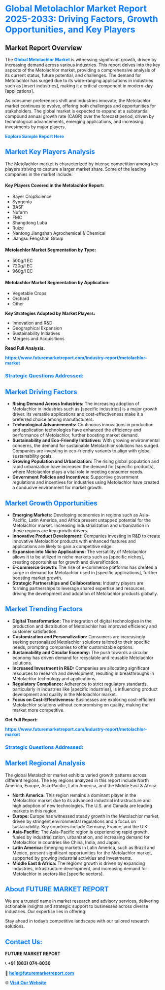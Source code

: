 <h1 style="color: #007BFF;">Global Metolachlor Market Report 2025-2033: Driving Factors, Growth Opportunities, and Key Players</h1>

<section id="overview">
<h2>Market Report Overview</h2>
<p>The <a href="https://www.futuremarketreport.com/industry-report/metolachlor-market" style="color: #007BFF; text-decoration: none;"><strong>Global Metolachlor Market</strong></a> is witnessing significant growth, driven by increasing demand across various industries. This report delves into the key aspects of the Metolachlor market, providing a comprehensive analysis of its current status, future potential, and challenges. The demand for Metolachlor has surged due to its wide-ranging applications in industries such as [insert industries], making it a critical component in modern-day [applications].</p>
<p>As consumer preferences shift and industries innovate, the Metolachlor market continues to evolve, offering both challenges and opportunities for stakeholders. The global market is expected to expand at a substantial compound annual growth rate (CAGR) over the forecast period, driven by technological advancements, emerging applications, and increasing investments by major players.</p>
</section>

<section id="overview">
<p><a href="https://www.futuremarketreport.com/request-sample/reportId=85355" style="color: #007BFF; text-decoration: none;"><strong>Explore Sample Report Here</strong></a></p>
</section>

<section id="key-players">
<h2 style="color: #007BFF;">Market Key Players Analysis</h2>
<p>The Metolachlor market is characterized by intense competition among key players striving to capture a larger market share. Some of the leading companies in the market include:</p>
<h4>Key Players Covered in the Metolachlor Report:</h4>
<ul><li>Bayer CropScience</li><li>Syngenta</li><li>BASF</li><li>Nufarm</li><li>FMC</li><li>Shangdong Luba</li><li>Ruize</li><li>Nantong Jiangshan Agrochemical &amp; Chemical</li><li>Jiangsu Fengshan Group</li></ul>
<h4>Metolachlor Market Segmentation by Type:</h4>
<ul><li>500g/l EC</li><li>720g/l EC</li><li>960g/l EC</li></ul>

<h4>Metolachlor Market Segmentation by Application:</h4>
<ul><li>Vegetable Crops</li><li>Orchard</li><li>Other</li></ul>
<p><strong>Key Strategies Adopted by Market Players:</strong></p>
<ul>
<li>Innovation and R&D</li>
<li>Geographical Expansion</li>
<li>Sustainability Initiatives</li>
<li>Mergers and Acquisitions</li>
</ul>
</section>

<section>
<p><strong>Read Full Analysis: </strong></p><a href="https://www.futuremarketreport.com/industry-report/metolachlor-market" style="color: #007BFF; text-decoration: none;"><strong>https://www.futuremarketreport.com/industry-report/metolachlor-market</strong></a>
<h3 style="color: #007BFF;">Strategic Questions Addressed:</h3>
</section>

<section id="driving-factors">
<h2 style="color: #007BFF;">Market Driving Factors</h2>
<ul>
<li><strong>Rising Demand Across Industries:</strong> The increasing adoption of Metolachlor in industries such as [specific industries] is a major growth driver. Its versatile applications and cost-effectiveness make it a preferred choice among manufacturers.</li>
<li><strong>Technological Advancements:</strong> Continuous innovations in production and application technologies have enhanced the efficiency and performance of Metolachlor, further boosting market demand.</li>
<li><strong>Sustainability and Eco-Friendly Initiatives:</strong> With growing environmental concerns, the demand for sustainable Metolachlor solutions has surged. Companies are investing in eco-friendly variants to align with global sustainability goals.</li>
<li><strong>Growing Population and Urbanization:</strong> The rising global population and rapid urbanization have increased the demand for [specific products], where Metolachlor plays a vital role in meeting consumer needs.</li>
<li><strong>Government Policies and Incentives:</strong> Supportive government regulations and incentives for industries using Metolachlor have created a conducive environment for market growth.</li>
</ul>
</section>

<section id="growth-opportunities">
<h2 style="color: #007BFF;">Market Growth Opportunities</h2>
<ul>
<li><strong>Emerging Markets:</strong> Developing economies in regions such as Asia-Pacific, Latin America, and Africa present untapped potential for the Metolachlor market. Increasing industrialization and urbanization in these regions are key growth drivers.</li>
<li><strong>Innovative Product Development:</strong> Companies investing in R&D to create innovative Metolachlor products with enhanced features and applications are likely to gain a competitive edge.</li>
<li><strong>Expansion into Niche Applications:</strong> The versatility of Metolachlor allows it to be utilized in niche markets such as [specific niches], creating opportunities for growth and diversification.</li>
<li><strong>E-commerce Growth:</strong> The rise of e-commerce platforms has created a surge in demand for Metolachlor used in [specific applications], further boosting market growth.</li>
<li><strong>Strategic Partnerships and Collaborations:</strong> Industry players are forming partnerships to leverage shared expertise and resources, driving the development and adoption of Metolachlor products globally.</li>
</ul>
</section>

<section id="trending-factors">
<h2 style="color: #007BFF;">Market Trending Factors</h2>
<ul>
<li><strong>Digital Transformation:</strong> The integration of digital technologies in the production and distribution of Metolachlor has improved efficiency and customer satisfaction.</li>
<li><strong>Customization and Personalization:</strong> Consumers are increasingly seeking personalized Metolachlor solutions tailored to their specific needs, prompting companies to offer customizable options.</li>
<li><strong>Sustainability and Circular Economy:</strong> The push towards a circular economy has driven demand for recyclable and reusable Metolachlor solutions.</li>
<li><strong>Increased Investment in R&D:</strong> Companies are allocating significant resources to research and development, resulting in breakthroughs in Metolachlor technology and applications.</li>
<li><strong>Regulatory Compliance:</strong> Adherence to strict regulatory standards, particularly in industries like [specific industries], is influencing product development and quality in the Metolachlor market.</li>
<li><strong>Focus on Cost-Effectiveness:</strong> Businesses are exploring cost-efficient Metolachlor solutions without compromising on quality, making the market more competitive.</li>
</ul>
</section>

<section>
<p><strong>Get Full Report: </strong></p><a href="https://www.futuremarketreport.com/industry-report/metolachlor-market" style="color: #007BFF; text-decoration: none;"><strong>https://www.futuremarketreport.com/industry-report/metolachlor-market</strong></a>
<h3 style="color: #007BFF;">Strategic Questions Addressed:</h3>
</section>


<section id="regional-analysis">
<h2 style="color: #007BFF;">Market Regional Analysis</h2>
<p>The global Metolachlor market exhibits varied growth patterns across different regions. The key regions analyzed in this report include North America, Europe, Asia-Pacific, Latin America, and the Middle East & Africa:</p>
<ul>
<li><strong>North America:</strong> This region remains a dominant player in the Metolachlor market due to its advanced industrial infrastructure and high adoption of new technologies. The U.S. and Canada are leading markets in this region.</li>
<li><strong>Europe:</strong> Europe has witnessed steady growth in the Metolachlor market, driven by stringent environmental regulations and a focus on sustainability. Key countries include Germany, France, and the U.K.</li>
<li><strong>Asia-Pacific:</strong> The Asia-Pacific region is experiencing rapid growth, fueled by industrialization, urbanization, and increasing demand for Metolachlor in countries like China, India, and Japan.</li>
<li><strong>Latin America:</strong> Emerging markets in Latin America, such as Brazil and Mexico, present significant opportunities for the Metolachlor market, supported by growing industrial activities and investments.</li>
<li><strong>Middle East & Africa:</strong> The region’s growth is driven by expanding industries, infrastructure development, and increasing demand for Metolachlor in sectors like [specific sectors].</li>
</ul>
</section>

<footer>
<h2 style="color: #007BFF;">About FUTURE MARKET REPORT</h2>
<p>We are a trusted name in market research and advisory services, delivering actionable insights and strategic support to businesses across diverse industries. Our expertise lies in offering:</p>

<p>Stay ahead in today’s competitive landscape with our tailored research solutions.</p>

<h2 style="color: #007BFF;">Contact Us:</h2>
<p><strong>FUTURE MARKET REPORT</strong></p>
<p>📞 <strong>+91 (883) 074-8030</strong></p>
<p>📧 <strong><a href="mailto:help@futuremarketreport.com" style="color: #007BFF;">help@futuremarketreport.com</a></strong></p>
<p>🌐 <strong><a href="https://www.futuremarketreport.com/" style="color: #007BFF;">Visit Our Website</a></strong></p>
</footer>